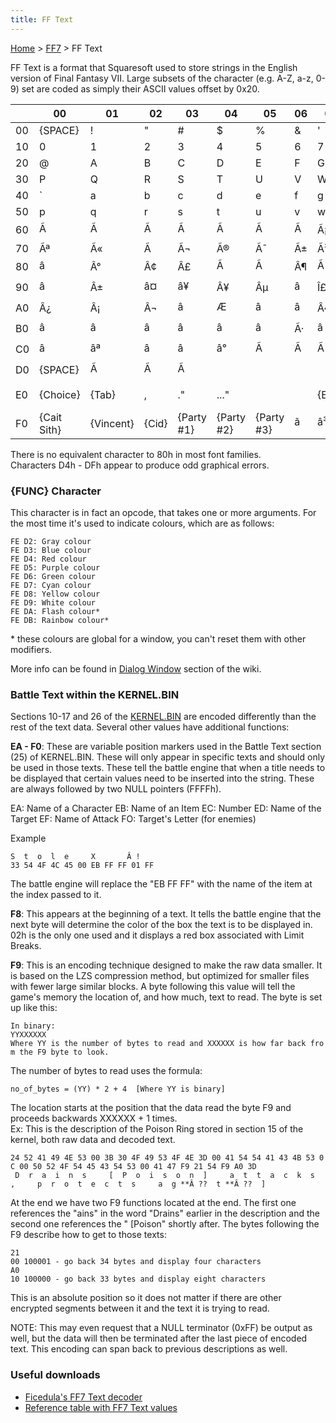 ```yaml
---
title: FF Text
---
```


[Home](../Main%20Page.md) > [FF7](../FF7.md) > FF Text

FF Text is a format that Squaresoft used to store strings in the English
version of Final Fantasy VII. Large subsets of the character (e.g. A-Z,
a-z, 0-9) set are coded as simply their ASCII values offset by 0x20.

|     | 00          | 01        | 02    | 03          | 04          | 05          | 06  | 07    | 08        | 09         | 0A        | 0B        | 0C        | 0D       | 0E         | 0F       |
|-----|-------------|-----------|-------|-------------|-------------|-------------|-----|-------|-----------|------------|-----------|-----------|-----------|----------|------------|----------|
| 00  | {SPACE}     | !         | "     | \#          | $           | %           | &   | '     | (         | )          | \*        | \+        | ,         | \-       | .          | /        |
| 10  | 0           | 1         | 2     | 3           | 4           | 5           | 6   | 7     | 8         | 9          | :         | ;         | &lt;      | =        | &gt;       | ?        |
| 20  | @           | A         | B     | C           | D           | E           | F   | G     | H         | I          | J         | K         | L         | M        | N          | O        |
| 30  | P           | Q         | R     | S           | T           | U           | V   | W     | X         | Y          | Z         | \[       | \\        | \]       | ^          | \_       |
| 40  | \`          | a         | b     | c           | d           | e           | f   | g     | h         | i          | j         | k         | l         | m        | n          | o        |
| 50  | p           | q         | r     | s           | t           | u           | v   | w     | x         | y          | z         | {         | \|        | }        | \~         |          |
| 60  | Ã          | Ã        | Ã    | Ã          | Ã          | Ã          | Ã  | Ã¡    | Ã         | Ã¢         | Ã¤        | Ã£        | Ã¥        | Ã§       | Ã©         | Ã¨       |
| 70  | Ãª          | Ã«        | Ã­    | Ã¬          | Ã®          | Ã¯          | Ã±  | Ã³    | Ã²        | Ã´         | Ã¶        | Ãµ        | Ãº        | Ã¹       | Ã»         | Ã¼       |
| 80  | â         | Â°        | Â¢    | Â£          | Ã          | Ã          | Â¶  | Ã    | Â®        | Â©         | â¢       | Â´        | Â¨        | â       | Ã         | Ã       |
| 90  | â         | Â±        | â¤   | â¥         | Â¥          | Âµ          | â | Î£    | Î         | Ï         | â¡       | <u>Âª</u> | <u>Âº</u> | Î©       | Ã¦         | Ã¸       |
| A0  | Â¿          | Â¡        | Â¬    | â         | Æ          | â         | â | Â«    | Â»        | â¦        | {NOTHING} | Ã        | Ã        | Ã       | Å         | Å       |
| B0  | â         | â       | â   | â         | â         | â         | Ã·  | â   | Ã¿        | Å¸         | â       | Â¤        | â¹       | âº      | ï¬        | ï¬      |
| C0  | â          | âª       | â   | â         | â°         | Ã          | Ã  | Ã    | Ã        | Ã         | Ã­        | Ã®        | Ã¯        | Ã¬       | Ã         | Ã       |
| D0  | {SPACE}     | Ã        | Ã    | Ã          |             |             |     |       |           |            |           |           |           |          |            |          |
| E0  | {Choice}    | {Tab}     | ,     | ."          | ..."        |             |     | {EOL} | {New Scr} | {New Scr?} | {Cloud}   | {Barret}  | {Tifa}    | {Aerith} | {Red XIII} | {Yuffie} |
| F0  | {Cait Sith} | {Vincent} | {Cid} | {Party \#1} | {Party \#2} | {Party \#3} | ã | â³   | â       | â        |           |           |           |          | {FUNC}     | {END}    |

There is no equivalent character to 80h in most font families.  
Characters D4h - DFh appear to produce odd graphical errors.

### {FUNC} Character

This character is in fact an opcode, that takes one or more arguments.
For the most time it's used to indicate colours, which are as follows:

`FE D2: Gray colour`  
`FE D3: Blue colour`  
`FE D4: Red colour`  
`FE D5: Purple colour`  
`FE D6: Green colour`  
`FE D7: Cyan colour`  
`FE D8: Yellow colour`  
`FE D9: White colour`  
`FE DA: Flash colour*`  
`FE DB: Rainbow colour*`

\* these colours are global for a window, you can't reset them with
other modifiers.

More info can be found in [Dialog Window][] section of the wiki.

### Battle Text within the KERNEL.BIN

Sections 10-17 and 26 of the [KERNEL.BIN][] are encoded differently than
the rest of the text data. Several other values have additional
functions:

**EA - F0**: These are variable position markers used in the Battle Text
section (25) of KERNEL.BIN. These will only appear in specific texts and
should only be used in those texts. These tell the battle engine that
when a title needs to be displayed that certain values need to be
inserted into the string. These are always followed by two NULL pointers
(FFFFh).

EA: Name of a Character EB: Name of an Item EC: Number ED: Name of the
Target EF: Name of Attack FO: Target's Letter (for enemies)

Example

`S  t  o  l  e     X       Â !`  
`33 54 4F 4C 45 00 EB FF FF 01 FF`

The battle engine will replace the "EB FF FF" with the name of the item
at the index passed to it.

**F8**: This appears at the beginning of a text. It tells the battle
engine that the next byte will determine the color of the box the text
is to be displayed in. 02h is the only one used and it displays a red
box associated with Limit Breaks.

**F9**: This is an encoding technique designed to make the raw data
smaller. It is based on the LZS compression method, but optimized for
smaller files with fewer large similar blocks. A byte following this
value will tell the game's memory the location of, and how much, text to
read. The byte is set up like this:

`In binary:`  
`YYXXXXXX`  
`Where YY is the number of bytes to read and XXXXXX is how far back from the F9 byte to look.`

The number of bytes to read uses the formula:

`no_of_bytes = (YY) * 2 + 4  [Where YY is binary]`

The location starts at the position that the data read the byte F9 and
proceeds backwards XXXXXX + 1 times.  
Ex: This is the description of the Poison Ring stored in section 15 of
the kernel, both raw data and decoded text.

`24 52 41 49 4E 53 00 3B 30 4F 49 53 4F 4E 3D 00 41 54 54 41 43 4B 53 0C 00 50 52 4F 54 45 43 54 53 00 41 47 F9 21 54 F9 A0 3D`  
` D  r  a  i  n  s     [  P  o  i  s  o  n  ]     a  t  t  a  c  k  s  ,     p  r  o  t  e  c  t  s     a  g **Â ??  t **Â ??  ]`

At the end we have two F9 functions located at the end. The first one
references the "ains" in the word "Drains" earlier in the description
and the second one references the " \[Poison" shortly after. The bytes
following the F9 describe how to get to those texts:

`21`  
`00 100001 - go back 34 bytes and display four characters`  
`A0`  
`10 100000 - go back 33 bytes and display eight characters`

This is an absolute position so it does not matter if there are other
encrypted segments between it and the text it is trying to read.

NOTE: This may even request that a NULL terminator (0xFF) be output as
well, but the data will then be terminated after the last piece of
encoded text. This encoding can span back to previous descriptions as
well.

### Useful downloads

-   [Ficedula's FF7 Text decoder][]
-   [Reference table with FF7 Text values][]

  [Dialog Window]: Field/DialogWindow.md#Special%20Letters "wikilink"
  [KERNEL.BIN]: Kernel/Kernel.bin.md "wikilink"
  [Ficedula's FF7 Text decoder]: http://aaronserv.dyndns.org/hosting/qhimmwiki/ficedula_ff7textdecoder_1.00.zip
  [Reference table with FF7 Text values]: http://www.subfan.pl/ff7pl/fieldtool.tbl
